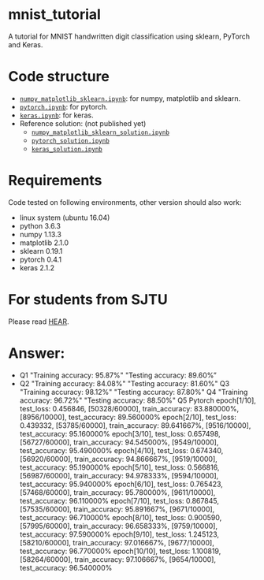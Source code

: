 # mnist_tutorial
A tutorial for MNIST handwritten digit classification using sklearn, PyTorch and Keras.

# Code structure
* [`numpy_matplotlib_sklearn.ipynb`](numpy_matplotlib_sklearn.ipynb): for numpy, matplotlib and sklearn.
* [`pytorch.ipynb`](pytorch.ipynb): for pytorch.
* [`keras.ipynb`](keras.ipynb): for keras.
* Reference solution: (not published yet)
    * [`numpy_matplotlib_sklearn_solution.ipynb`](numpy_matplotlib_sklearn_solution.ipynb)
    * [`pytorch_solution.ipynb`](pytorch_solution.ipynb)
    * [`keras_solution.ipynb`](keras_solution.ipynb)

# Requirements
Code tested on following environments, other version should also work:
* linux system (ubuntu 16.04) 
* python 3.6.3
* numpy 1.13.3
* matplotlib 2.1.0
* sklearn 0.19.1
* pytorch 0.4.1
* keras 2.1.2

# For students from SJTU
Please read [HEAR](EE369.md).

# Answer:
* Q1
"Training accuracy: 95.87%"
"Testing accuracy: 89.60%”
* Q2
"Training accuracy: 84.08%"
"Testing accuracy: 81.60%"
Q3
"Training accuracy: 98.12%"
"Testing accuracy: 87.80%"
Q4
"Training accuracy: 96.72%"
"Testing accuracy: 88.50%"
Q5 Pytorch
epoch[1/10], test_loss: 0.456846, [50328/60000], train_accuracy: 83.880000%, [8956/10000], test_accuracy: 89.560000%
epoch[2/10], test_loss: 0.439332, [53785/60000], train_accuracy: 89.641667%, [9516/10000], test_accuracy: 95.160000%
epoch[3/10], test_loss: 0.657498, [56727/60000], train_accuracy: 94.545000%, [9549/10000], test_accuracy: 95.490000%
epoch[4/10], test_loss: 0.674340, [56920/60000], train_accuracy: 94.866667%, [9519/10000], test_accuracy: 95.190000%
epoch[5/10], test_loss: 0.566816, [56987/60000], train_accuracy: 94.978333%, [9594/10000], test_accuracy: 95.940000%
epoch[6/10], test_loss: 0.765423, [57468/60000], train_accuracy: 95.780000%, [9611/10000], test_accuracy: 96.110000%
epoch[7/10], test_loss: 0.867845, [57535/60000], train_accuracy: 95.891667%, [9671/10000], test_accuracy: 96.710000%
epoch[8/10], test_loss: 0.900590, [57995/60000], train_accuracy: 96.658333%, [9759/10000], test_accuracy: 97.590000%
epoch[9/10], test_loss: 1.245123, [58210/60000], train_accuracy: 97.016667%, [9677/10000], test_accuracy: 96.770000%
epoch[10/10], test_loss: 1.100819, [58264/60000], train_accuracy: 97.106667%, [9654/10000], test_accuracy: 96.540000%
